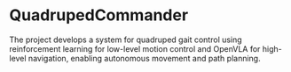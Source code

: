 # QuadrupedCommander
The project develops a system for quadruped gait control using reinforcement learning for low-level motion control and OpenVLA for high-level navigation, enabling autonomous movement and path planning.
